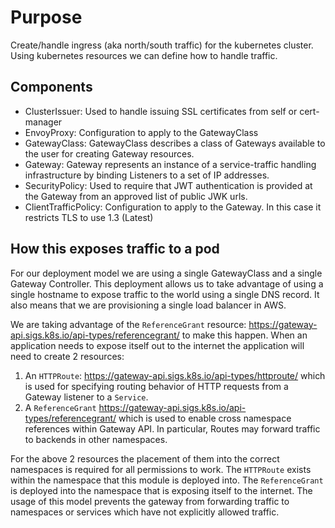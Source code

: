 # Purpose
Create/handle ingress (aka north/south traffic) for the kubernetes cluster. Using
kubernetes resources we can define how to handle traffic.

## Components

- ClusterIssuer: Used to handle issuing SSL certificates from self or cert-manager
- EnvoyProxy: Configuration to apply to the GatewayClass
- GatewayClass: GatewayClass describes a class of Gateways available to the user for creating Gateway resources.
- Gateway: Gateway represents an instance of a service-traffic handling infrastructure by binding Listeners to a set of IP addresses.
- SecurityPolicy: Used to require that JWT authentication is provided at the Gateway from an approved list of public JWK urls.
- ClientTrafficPolicy: Configuration to apply to the Gateway. In this case it restricts TLS to use 1.3 (Latest)

## How this exposes traffic to a pod
For our deployment model we are using a single GatewayClass and a single Gateway Controller.
This deployment allows us to take advantage of using a single hostname to expose traffic
to the world using a single DNS record. It also means that we are provisioning a single
load balancer in AWS.


We are taking advantage of the `ReferenceGrant` resource: <https://gateway-api.sigs.k8s.io/api-types/referencegrant/>
to make this happen. When an application needs to expose itself out to the internet the
application will need to create 2 resources:

1) An `HTTPRoute`: <https://gateway-api.sigs.k8s.io/api-types/httproute/> which is used for specifying routing behavior of HTTP requests from a Gateway listener to a `Service`.
2) A `ReferenceGrant` <https://gateway-api.sigs.k8s.io/api-types/referencegrant/> which is used to enable cross namespace references within Gateway API. In particular, Routes may forward traffic to backends in other namespaces.

For the above 2 resources the placement of them into the correct namespaces is required
for all permissions to work. The `HTTPRoute` exists within the namespace that this
module is deployed into. The `ReferenceGrant` is deployed into the namespace that is
exposing itself to the internet. The usage of this model prevents the gateway from
forwarding traffic to namespaces or services which have not explicitly allowed traffic.


